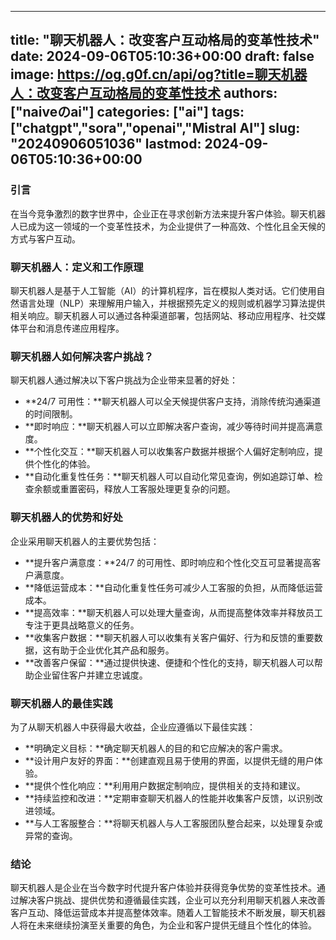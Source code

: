 
---
title: "聊天机器人：改变客户互动格局的变革性技术"
date: 2024-09-06T05:10:36+00:00
draft: false
image: https://og.g0f.cn/api/og?title=聊天机器人：改变客户互动格局的变革性技术
authors: ["naiveのai"]
categories: ["ai"]
tags: ["chatgpt","sora","openai","Mistral AI"]
slug: "20240906051036"
lastmod: 2024-09-06T05:10:36+00:00
---
### 引言
在当今竞争激烈的数字世界中，企业正在寻求创新方法来提升客户体验。聊天机器人已成为这一领域的一个变革性技术，为企业提供了一种高效、个性化且全天候的方式与客户互动。

### 聊天机器人：定义和工作原理
聊天机器人是基于人工智能（AI）的计算机程序，旨在模拟人类对话。它们使用自然语言处理（NLP）来理解用户输入，并根据预先定义的规则或机器学习算法提供相关响应。聊天机器人可以通过各种渠道部署，包括网站、移动应用程序、社交媒体平台和消息传递应用程序。

### 聊天机器人如何解决客户挑战？
聊天机器人通过解决以下客户挑战为企业带来显著的好处：

- **24/7 可用性：**聊天机器人可以全天候提供客户支持，消除传统沟通渠道的时间限制。
- **即时响应：**聊天机器人可以立即解决客户查询，减少等待时间并提高满意度。
- **个性化交互：**聊天机器人可以收集客户数据并根据个人偏好定制响应，提供个性化的体验。
- **自动化重复性任务：**聊天机器人可以自动化常见查询，例如追踪订单、检查余额或重置密码，释放人工客服处理更复杂的问题。

### 聊天机器人的优势和好处
企业采用聊天机器人的主要优势包括：

- **提升客户满意度：**24/7 的可用性、即时响应和个性化交互可显著提高客户满意度。
- **降低运营成本：**自动化重复性任务可减少人工客服的负担，从而降低运营成本。
- **提高效率：**聊天机器人可以处理大量查询，从而提高整体效率并释放员工专注于更具战略意义的任务。
- **收集客户数据：**聊天机器人可以收集有关客户偏好、行为和反馈的重要数据，这有助于企业优化其产品和服务。
- **改善客户保留：**通过提供快速、便捷和个性化的支持，聊天机器人可以帮助企业留住客户并建立忠诚度。

### 聊天机器人的最佳实践
为了从聊天机器人中获得最大收益，企业应遵循以下最佳实践：

- **明确定义目标：**确定聊天机器人的目的和它应解决的客户需求。
- **设计用户友好的界面：**创建直观且易于使用的界面，以提供无缝的用户体验。
- **提供个性化响应：**利用用户数据定制响应，提供相关的支持和建议。
- **持续监控和改进：**定期审查聊天机器人的性能并收集客户反馈，以识别改进领域。
- **与人工客服整合：**将聊天机器人与人工客服团队整合起来，以处理复杂或异常的查询。

### 结论
聊天机器人是企业在当今数字时代提升客户体验并获得竞争优势的变革性技术。通过解决客户挑战、提供优势和遵循最佳实践，企业可以充分利用聊天机器人来改善客户互动、降低运营成本并提高整体效率。随着人工智能技术不断发展，聊天机器人将在未来继续扮演至关重要的角色，为企业和客户提供无缝且个性化的体验。